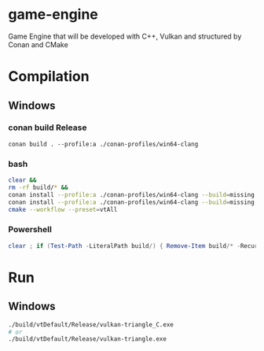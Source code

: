 # game-engine
Game Engine that will be developed with C++, Vulkan and structured by Conan and CMake

# Compilation
## Windows
### conan build Release
`conan build . --profile:a ./conan-profiles/win64-clang`

### bash
```bash
clear &&
rm -rf build/* &&
conan install --profile:a ./conan-profiles/win64-clang --build=missing -s build_type=Debug . &&
conan install --profile:a ./conan-profiles/win64-clang --build=missing -s build_type=Release . &&
cmake --workflow --preset=vtAll
```
### Powershell
```powershell
clear ; if (Test-Path -LiteralPath build/) { Remove-Item build/* -Recurse -Force } ; conan install --profile:a ./conan-profiles/win64-clang --build=missing -s build_type=Debug . ; conan install --profile:a ./conan-profiles/win64-clang --build=missing -s build_type=Release . ; cmake --workflow --preset=vtAll
```

# Run
## Windows
```bash
./build/vtDefault/Release/vulkan-triangle_C.exe
# or
./build/vtDefault/Release/vulkan-triangle.exe
```
